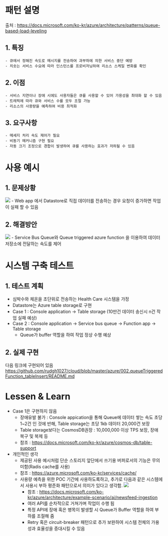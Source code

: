 # 패턴 설명
 출처 : https://docs.microsoft.com/ko-kr/azure/architecture/patterns/queue-based-load-leveling
 
## 1. 특징
    - 큐에서 정해진 속도로 메시지를 전송하여 과부하에 의한 서비스 중단 예방
    - 치솟는 서비스 수요에 따라 인스턴스를 프로비저닝하여 리소스 스케일 변화를 확인
    
## 2. 이점
    - 서비스 지연이나 장애 시에도 사용자들은 큐를 사용할 수 있어 가용성을 최대화 할 수 있음
    - 트레픽에 따라 큐와 서비스 수를 모두 조절 가능
    - 리소스의 사용량을 예측하여 비용 최적화
    
## 3. 요구사항
    - 메세지 처리 속도 제어가 필요
    - 비동기 메커니즘 구현 필요
    - 자동 크기 조정으로 경합이 발생하여 큐를 사용하는 효과가 저하될 수 있음

# 사용 예시

## 1. 문제상황
<img src="https://docs.microsoft.com/ko-kr/azure/architecture/patterns/_images/queue-based-load-leveling-overwhelmed.png"></img>
    - Web app 에서 Datastore로 직접 데이터를 전송하는 경우 요청이 증가하면 작업이 실패 할 수 있음
   
## 2. 해결방안
<img src="https://docs.microsoft.com/ko-kr/azure/architecture/patterns/_images/queue-based-load-leveling-function.png"></img>
    - Service Bus Queue와 Queue triggered azure function 을 이용하여 데이터 저장소에 전달하는 속도를 제어
   
# 시스템 구축 테스트
## 1. 테스트 계획
- 심박수와 체온을 초단위로 전송하는 Health Care 시스템을 가정
- Datastore는 Azure table storage로 구현
- Case 1 : Console application -> Table storage (10만건 데이터 송신시 n건 작업 실패 예상)
- Case 2 : Console application -> Service bus queue -> Function app -> Table storage
  - Queue가 buffer 역할을 하여 작업 정상 수행 예상

## 2. 실제 구현
다음 링크에 구현되어 있음
https://github.com/rudgh1027/cloud/blob/master/azure/002.queueTriggeredFunction_tableInsert/README.md

# Lessen & Learn
- Case 1은 구현하지 않음
  - 장애유발 불가 : Console appication을 통해 Queue에 데이터 쌓는 속도 초당 1~2건 인 것에 반해, Table storage는 초당 1kb 데이터 20,000건 보장
  - Table storage보다는 CosmosDB권장 : 10,000,000 이상 TPS 보장, 장애 복구 및 복제 등 
  - 참조 : https://docs.microsoft.com/ko-kr/azure/cosmos-db/table-support
- 개인적인 생각
  - 제공된 사용 예시처럼 단순 스토리지 앞단에서 쓰기용 버퍼로서의 기능은 무의미함(Radis cache를 사용)
  - 참조 : https://azure.microsoft.com/ko-kr/services/cache/
  - 사용량 예측을 위한 POC 기간에 사용하도록하고, 추가로 다음과 같은 시스템에서 사용시 부하 평준화 패턴으로서 의미가 있다고 생각함.
   <img src="https://docs.microsoft.com/ko-kr/azure/architecture/example-scenario/ai/media/mass-ingestion-newsfeeds-architecture.png"></img>
    - 참조 : https://docs.microsoft.com/ko-kr/azure/architecture/example-scenario/ai/newsfeed-ingestion
    - 여러 API를 순차적으로 거쳐가며 작업이 수행 됨
    - 특정 API에 장애 혹은 병목이 발생할 시 Queue가 Buffer 역할을 하여 부하를 조절해 줌
    - Retry 혹은 circuit-breaker 패턴으로 추가 보완하여 시스템 전체의 가용성과 효율성을 증대시킬 수 있음
  
